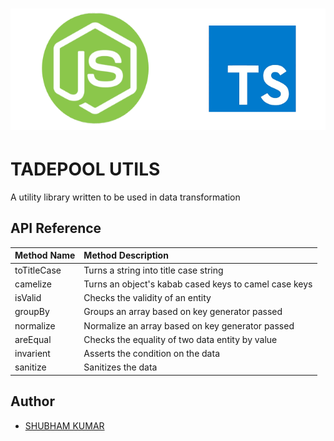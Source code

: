 # ![Logo](https://github.com/kshubhamz/logo/blob/main/nodets.png?raw=true) 
# TADEPOOL UTILS

A utility library written to be used in data transformation

## API Reference

| Method Name | Method Description                                    |
| :---------- | :---------------------------------------------------- |
| toTitleCase | Turns a string into title case string                 |
| camelize    | Turns an object's kabab cased keys to camel case keys |
| isValid     | Checks the validity of an entity                      |
| groupBy     | Groups an array based on key generator passed         |
| normalize   | Normalize an array based on key generator passed      |
| areEqual    | Checks the equality of two data entity by value       |
| invarient   | Asserts the condition on the data                     |
| sanitize    | Sanitizes the data                                    |

## Author

- [SHUBHAM KUMAR](https://www.github.com/kshubhamz)
